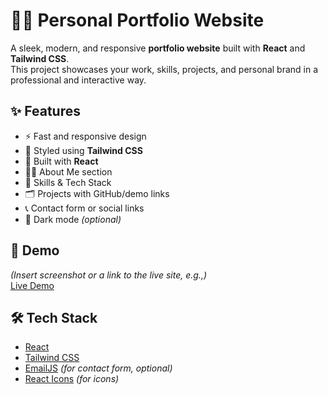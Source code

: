 # 👨‍💻 Personal Portfolio Website

A sleek, modern, and responsive **portfolio website** built with **React** and **Tailwind CSS**.  
This project showcases your work, skills, projects, and personal brand in a professional and interactive way.

## ✨ Features

- ⚡ Fast and responsive design
- 🎨 Styled using **Tailwind CSS**
- 🧱 Built with **React**
- 🧑‍💼 About Me section
- 🧰 Skills & Tech Stack
- 🗂️ Projects with GitHub/demo links
- 📞 Contact form or social links
- 🌙 Dark mode *(optional)*

## 📸 Demo

*(Insert screenshot or a link to the live site, e.g.,)*  
[Live Demo](https://your-portfolio-url.com)

## 🛠 Tech Stack

- [React](https://reactjs.org/)
- [Tailwind CSS](https://tailwindcss.com/)
- [EmailJS](https://www.emailjs.com/) *(for contact form, optional)*
- [React Icons](https://react-icons.github.io/react-icons/) *(for icons)*

